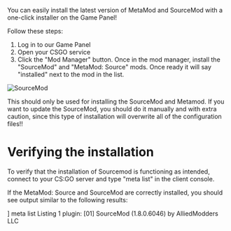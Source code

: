 You can easily install the latest version of MetaMod and SourceMod with a one-click installer on the Game Panel!

Follow these steps:

1.  Log in to our Game Panel 
2.  Open your CSGO service
3.  Click the "Mod Manager" button. Once in the mod manager, install the "SourceMod" and "MetaMod: Source" mods. Once ready it will say "installed" next to the mod in the list.

![SourceMod](../images/sourcemod.gif")

This should only be used for installing the SourceMod and Metamod. If you want to update the SourceMod, you should do it manually and with extra caution, since this type of installation will overwrite all of the configuration files!!

  

Verifying the installation
==========================

To verify that the installation of Sourcemod is functioning as intended, connect to your CS:GO server and type "meta list" in the client console.

If the MetaMod: Source and SourceMod are correctly installed, you should see output similar to the following results:

  

\] meta list
Listing 1 plugin:
    \[01\] SourceMod (1.8.0.6046) by AlliedModders LLC